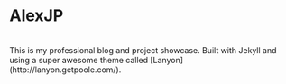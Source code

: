 # AlexJP
<br>
This is my professional blog and project showcase. Built with Jekyll and using a super awesome theme called [Lanyon](http://lanyon.getpoole.com/).